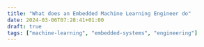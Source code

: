 ```yaml
---
title: "What does an Embedded Machine Learning Engineer do"
date: 2024-03-06T07:28:41+01:00
draft: true
tags: ["machine-learning", "embedded-systems", "engineering"]
---
```

